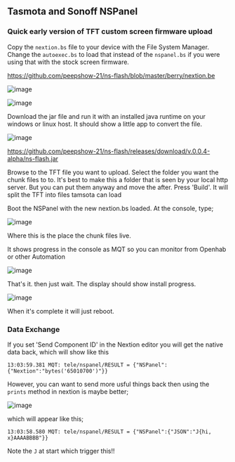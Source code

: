 ## Tasmota and Sonoff NSPanel

### Quick early version of TFT custom screen firmware upload

Copy the `nextion.bs` file to your device with the File System Manager. Change the `autoexec.bs` to load that instead of the `nspanel.bs` if you were using that with the stock screen firmware.

https://github.com/peepshow-21/ns-flash/blob/master/berry/nextion.be

![image](https://user-images.githubusercontent.com/42150988/149680209-554a098b-6fa9-4ca2-be68-923ad94c47d9.png)

![image](https://user-images.githubusercontent.com/42150988/149680241-ddd5124a-ec0a-4389-99ed-cb70a89fb28b.png)


Download the jar file and run it with an installed java runtime on your windows or linux host. It should show a little app to convert the file.

![image](https://user-images.githubusercontent.com/42150988/149680122-1b876b0d-ac0a-40a3-bfda-714a1c7ce76d.png)

https://github.com/peepshow-21/ns-flash/releases/download/v.0.0.4-alpha/ns-flash.jar

Browse to the TFT file you want to upload.
Select the folder you want the chunk files to to. It's best to make this a folder that is seen by your local http server. But you can put them anyway and move the after.
Press 'Build'. It will split the TFT into files tamsota can load

Boot the NSPanel with the new nextion.bs loaded.
At the console, type;

![image](https://user-images.githubusercontent.com/42150988/149680300-aa0c5544-445c-4f18-b90a-5aaf2b601a51.png)

Where this is the place the chunk files live.

It shows progress in the console as MQT so you can monitor from Openhab or other Automation

![image](https://user-images.githubusercontent.com/42150988/149680389-0444e363-08be-4765-b83d-c505921e2614.png)

That's it. then just wait. The display should show install progress.

![image](https://user-images.githubusercontent.com/42150988/149680472-f2992fe2-c62e-40e7-99b6-4a8dd948551c.png)

When it's complete it will just reboot.

### Data Exchange

If you set 'Send Component ID' in the Nextion editor you will get the native data back, which will show like this
```
13:03:59.381 MQT: tele/nspanel/RESULT = {"NSPanel":{"Nextion":"bytes('65010700')"}}
```

However, you can want to send more usful things back then using the `prints` method in nextion is maybe better;

![image](https://user-images.githubusercontent.com/42150988/150136985-9d1464fc-0f0a-4d53-887f-261d53ded13a.png)

which will appear like this;
```
13:03:58.580 MQT: tele/nspanel/RESULT = {"NSPanel":{"JSON":"J{hi, x}AAAABBBB"}}
```

Note the `J` at start which trigger this!!






